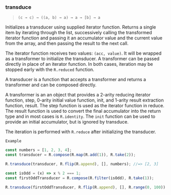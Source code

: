 ### transduce

> `(c → c) → ((a, b) → a) → a → [b] → a`

Initializes a transducer using supplied iterator function. Returns a single item by iterating through the list, successively calling the transformed iterator function and passing it an accumulator value and the current value from the array, and then passing the result to the next call.

The iterator function receives two values: `(acc, value)`. It will be wrapped as a transformer to initialize the transducer. A transformer can be passed directly in place of an iterator function. In both cases, iteration may be stopped early with the `R.reduced` function.

A transducer is a function that accepts a transformer and returns a transformer and can be composed directly.

A transformer is an an object that provides a 2-arity reducing iterator function, step, 0-arity initial value function, init, and 1-arity result extraction function, result. The step function is used as the iterator function in reduce. The result function is used to convert the final accumulator into the return type and in most cases is `R.identity`. The `init` function can be used to provide an initial accumulator, but is ignored by transduce.

The iteration is performed with `R.reduce` after initializing the transducer.

`Example`

```js
const numbers = [1, 2, 3, 4];
const transducer = R.compose(R.map(R.add(1)), R.take(2));

R.transduce(transducer, R.flip(R.append), [], numbers); //=> [2, 3]

const isOdd = (x) => x % 2 === 1;
const firstOddTransducer = R.compose(R.filter(isOdd), R.take(1));

R.transduce(firstOddTransducer, R.flip(R.append), [], R.range(0, 100)); //=> [1]
```
